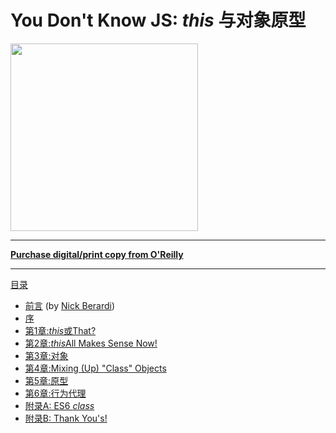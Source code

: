 # You Don't Know JS: *this* 与对象原型
<img src="cover.jpg" width="300">

-----

**[Purchase digital/print copy from O'Reilly](http://shop.oreilly.com/product/0636920033738.do)**

-----

[目录](toc.md)

* [前言](foreword.md) (by [Nick Berardi](https://github.com/nberardi))
* [序](../preface.md)
* [第1章:*this*或That?](ch1.md)
* [第2章:*this*All Makes Sense Now!](ch2.md)
* [第3章:对象](ch3.md)
* [第4章:Mixing (Up) "Class" Objects](ch4.md)
* [第5章:原型](ch5.md)
* [第6章:行为代理](ch6.md)
* [附录A: ES6 *class*](apA.md)
* [附录B: Thank You's!](apB.md)
